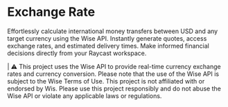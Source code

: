 # Exchange Rate

Effortlessly calculate international money transfers between USD and any target currency using the Wise API. Instantly generate quotes, access exchange rates, and estimated delivery times. Make informed financial decisions directly from your Raycast workspace.

| :warning: This project uses the Wise API to provide real-time currency exchange rates and currency conversion. Please note that the use of the Wise API is subject to the Wise Terms of Use. This project is not affiliated with or endorsed by Wis. Please use this project responsibly and do not abuse the Wise API or violate any applicable laws or regulations.
